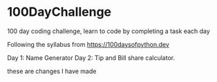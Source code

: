 # 100DayChallenge
100 day coding challenge, learn to code by completing a task each day

Following the syllabus from https://100daysofpython.dev

Day 1: Name Generator
Day 2: Tip and Bill share calculator.

these are changes I have made
